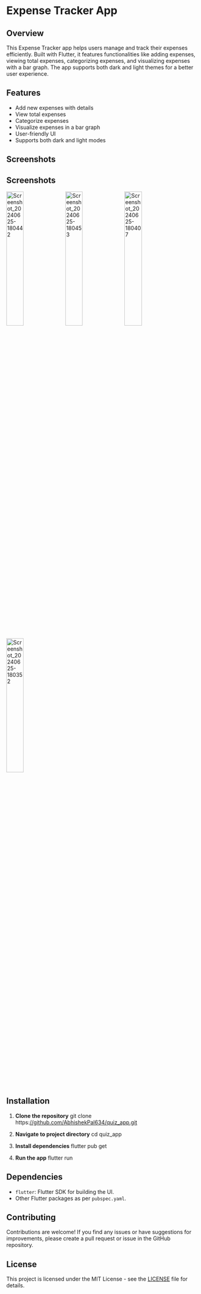 # Expense Tracker App

## Overview

This Expense Tracker app helps users manage and track their expenses efficiently. Built with Flutter, it features functionalities like adding expenses, viewing total expenses, categorizing expenses, and visualizing expenses with a bar graph. The app supports both dark and light themes for a better user experience.

## Features

- Add new expenses with details
- View total expenses
- Categorize expenses
- Visualize expenses in a bar graph
- User-friendly UI
- Supports both dark and light modes

## Screenshots

## Screenshots

<img src="https://github.com/AbhishekPal634/expense_tracker/assets/121433136/9749741a-b6f5-4e66-9aa4-2e3a9167bb78" alt="Screenshot_20240625-180442" width="30%">
<img src="https://github.com/AbhishekPal634/expense_tracker/assets/121433136/08072da4-c827-4bd9-af2a-dd834909a9e1" alt="Screenshot_20240625-180453" width="30%">
<img src="https://github.com/AbhishekPal634/expense_tracker/assets/121433136/000ffdb1-73d3-456c-9274-57f6ea59bedf" alt="Screenshot_20240625-180407" width="30%">
<img src="https://github.com/AbhishekPal634/expense_tracker/assets/121433136/69b2db5f-8987-4ae3-ab51-4db77d6722df" alt="Screenshot_20240625-180352" width="30%">
  
## Installation

1. **Clone the repository**
git clone https:[//github.com/AbhishekPal634/quiz_app.git](https://github.com/AbhishekPal634/expense_tracker.git)

2. **Navigate to project directory**
cd quiz_app

3. **Install dependencies**
flutter pub get

4. **Run the app**
flutter run

## Dependencies

- `flutter`: Flutter SDK for building the UI.
- Other Flutter packages as per `pubspec.yaml`.

## Contributing

Contributions are welcome! If you find any issues or have suggestions for improvements, please create a pull request or issue in the GitHub repository.

## License

This project is licensed under the MIT License - see the [LICENSE](LICENSE) file for details.



